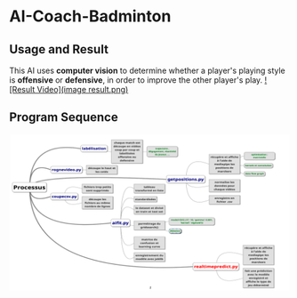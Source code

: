 # AI-Coach-Badminton

## Usage and Result 
This AI uses **computer vision** to determine whether a player's playing style is **offensive** or **defensive**, in order to improve the other player's play.
[![Result Video](image result.png)]([https://www.youtube.com/watch?v=ID_de_la_video](https://youtu.be/fyArfPT05PM))


## Program Sequence
![Program Sequence](mindmap.png)
